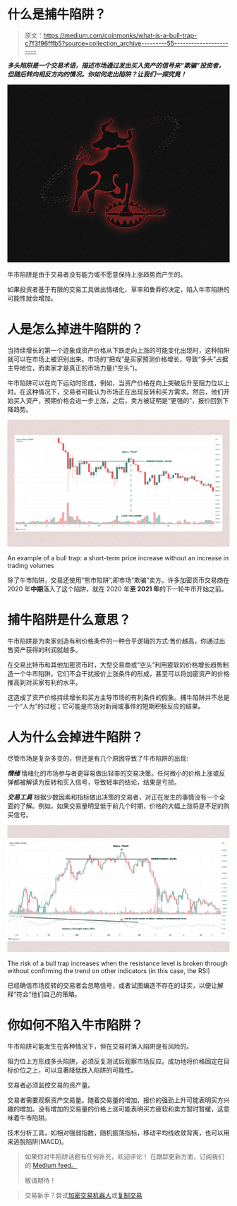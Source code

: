 # 什么是捕牛陷阱？

> 原文：<https://medium.com/coinmonks/what-is-a-bull-trap-c7f3f96fffb5?source=collection_archive---------55----------------------->

***多头陷阱是一个交易术语，描述市场通过发出买入资产的信号来“欺骗”投资者，但随后转向相反方向的情况。你如何走出陷阱？让我们一探究竟！***

![](img/7c378c9dcb2ed222ca509b75dc70a95c.png)

牛市陷阱是由于交易者没有能力或不愿意保持上涨趋势而产生的。

如果投资者基于有限的交易工具做出情绪化、草率和鲁莽的决定，陷入牛市陷阱的可能性就会增加。

# 人是怎么掉进牛陷阱的？

当持续增长的第一个迹象或资产价格从下跌走向上涨的可能变化出现时，这种陷阱就可以在市场上被识别出来。市场的“把戏”是买家预测价格增长，导致“多头”占据主导地位，而卖家才是真正的市场力量(“空头”)。

牛市陷阱可以在向下运动时形成，例如，当资产价格在向上突破后升至阻力位以上时。在这种情况下，交易者可能认为市场正在出现反转和买方需求。然后，他们开始买入资产，预期价格会进一步上涨，之后，卖方被证明是“更强的”，报价回到下降趋势。

![](img/20462279a391e1bb4408b4a0c63d33f0.png)

An example of a bull trap: a short-term price increase without an increase in trading volumes

除了牛市陷阱，交易还使用“熊市陷阱”,即市场“欺骗”卖方。许多加密货币交易商在 2020 年**中期**落入了这个陷阱，就在 2020 年**至 2021 年**的下一轮牛市开始之前。

# 捕牛陷阱是什么意思？

牛市陷阱是为卖家创造有利价格条件的一种合乎逻辑的方式:售价越高，你通过出售资产获得的利润就越多。

在交易比特币和其他加密货币时，大型交易商或“空头”利用疲软的价格增长趋势制造一个牛市陷阱。它们不会干扰报价上涨条件的形成，甚至可以将加密资产的价格推高到对买家有利的水平。

这造成了资产价格持续增长和买方主导市场的有利条件的假象。捕牛陷阱并不总是一个“人为”的过程；它可能是市场对新闻或事件的短期积极反应的结果。

# 人为什么会掉进牛陷阱？

尽管市场是复杂多变的，但还是有几个原因导致了牛市陷阱的出现:

***情绪*** 情绪化的市场参与者更容易做出轻率的交易决策。任何微小的价格上涨或反弹都被解读为反转和买入信号，导致轻率的结论，结果是亏损。

***交易工具*** 根据少数因素和指标做出决策的交易者，对正在发生的事情没有一个全面的了解。例如，如果交易量明显低于前几个时期，价格的大幅上涨将是不足的购买信号。

![](img/afab8dea8c4ec23ba90b41885299ebec.png)

The risk of a bull trap increases when the resistance level is broken through without confirming the trend on other indicators (in this case, the RSI)

已经确信市场反转的交易者会忽略信号，或者试图编造不存在的证实，以便让解释“符合”他们自己的策略。

# 你如何不陷入牛市陷阱？

牛市陷阱可能发生在各种情况下，但在交易时落入陷阱是有风险的。

阻力位上方形成多头陷阱，必须反复测试后观察市场反应。成功地将价格固定在目标价位之上，可以显著降低跌入陷阱的可能性。

交易者必须监控交易的资产量。

交易者需要观察资产交易量。随着交易量的增加，报价的强劲上升可能表明买方兴趣的增加。没有增加的交易量的价格上涨可能表明买方疲软和卖方暂时暂缓，这意味着牛市陷阱。

技术分析工具，如相对强弱指数，随机振荡指标，移动平均线收敛背离，也可以用来逃脱陷阱(MACD)。

> 如果你对牛陷阱话题有任何补充，欢迎评论！
> 在跟踪更新方面，订阅我们的 [Medium feed。](https://medium.com/sunflowercorporation)
> 
> 敬请期待！

> 交易新手？尝试[加密交易机器人](/coinmonks/crypto-trading-bot-c2ffce8acb2a)或[复制交易](/coinmonks/top-10-crypto-copy-trading-platforms-for-beginners-d0c37c7d698c)